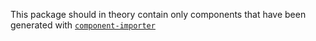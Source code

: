This package should in theory contain only components that have been generated with [`component-importer`](https://github.com/framer/component-importer)
